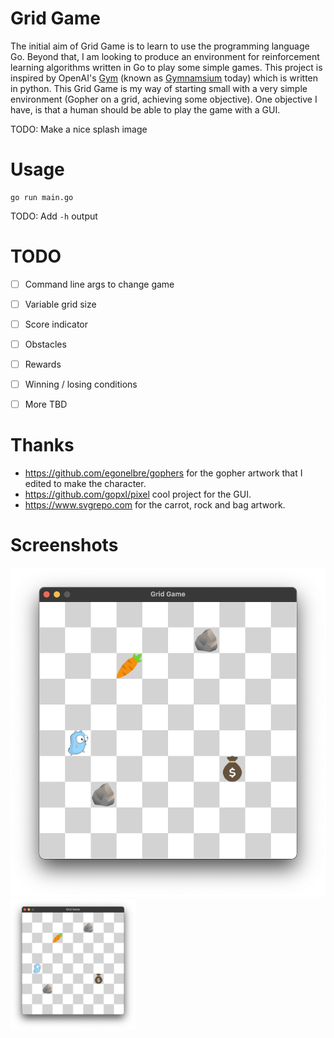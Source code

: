 # Grid Game

The initial aim of Grid Game is to learn to use the programming language Go. Beyond that, I am looking to produce an environment for reinforcement learning algorithms written in Go to play some simple games. This project is inspired by OpenAI's [Gym](https://github.com/openai/gym) (known as [Gymnamsium](https://github.com/Farama-Foundation/Gymnasium) today) which is written in python. This Grid Game is my way of starting small with a very simple environment (Gopher on a grid, achieving some objective). One objective I have, is that a human should be able to play the game with a GUI.

TODO: Make a nice splash image

# Usage
```
go run main.go
```
TODO: Add `-h` output

# TODO
- [ ] Command line args to change game
- [ ] Variable grid size
- [ ] Score indicator
- [ ] Obstacles
- [ ] Rewards
- [ ] Winning / losing conditions
- [ ] More TBD


# Thanks
- https://github.com/egonelbre/gophers for the gopher artwork that I edited to make the character.
- https://github.com/gopxl/pixel cool project for the GUI.
- https://www.svgrepo.com for the carrot, rock and bag artwork.

# Screenshots
![](https://github.com/jgs377/go-grid-game/blob/main/assets/Screenshot2.png?raw=true)
<img src="https://github.com/jgs377/go-grid-game/blob/main/assets/Screenshot2.png?raw=true" width="200" />
